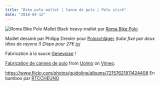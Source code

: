 ```yaml
---
title: "Bike polo mallet | Canne de polo | Polo stick"
date: "2010-04-12"
---
```


![](/uploads/rbpmallet.jpg "Roma Bike Polo Mallet") Black heavy-mallet par [Roma Bike Polo](http://romabikepolo.org)

Maillet dessiné par Philipp Drexler pour [Poloschläger](http://www.poloschlaeger.de) _(tube fixé par deux têtes de rayons !) Dispo pour 27€ [ici](http://www.poloschlaeger.de/index.php?/ordershops/)_

Fabrication à la sauce [Genevoise](http://gvapolo.blogspot.com/) !

[Fabrication de cannes de polo](http://vimeo.com/5334556) from [Uolmo](http://vimeo.com/user1214048) on [Vimeo](http://vimeo.com).

<https://www.flickr.com/photos/guidoline/albums/72157621811424408> En bamboo par [RTCCHEUNG](http://www.flickr.com/people/rtcc/)

